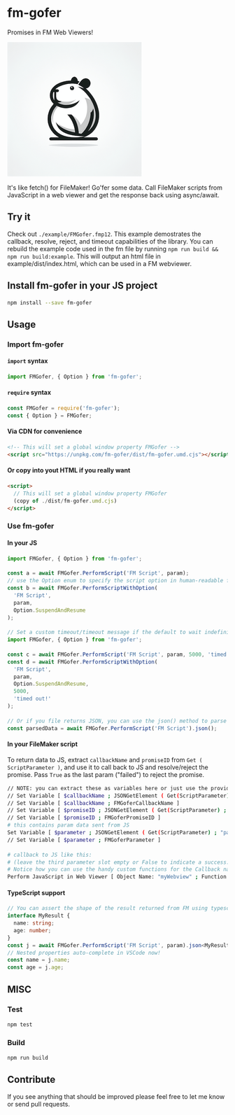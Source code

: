 # fm-gofer

Promises in FM Web Viewers!

![FM Gofer](./readme-files/fm-gofer.png)

It's like fetch() for FileMaker! Go'fer some data. Call FileMaker scripts from JavaScript in a web viewer and get the response back using async/await.

## Try it

Check out `./example/FMGofer.fmp12`. This example demostrates the callback, resolve, reject, and timeout capabilities of the library. You can rebuild the example code used in the fm file by running `npm run build && npm run build:example`. This will output an html file in example/dist/index.html, which can be used in a FM webviewer.

## Install fm-gofer in your JS project

```bash
npm install --save fm-gofer
```

## Usage

### Import fm-gofer

#### `import` syntax

```javascript
import FMGofer, { Option } from 'fm-gofer';
```

#### `require` syntax

```javascript
const FMGofer = require('fm-gofer');
const { Option } = FMGofer;
```

#### Via CDN for convenience

```html
<!-- This will set a global window property FMGofer -->
<script src="https://unpkg.com/fm-gofer/dist/fm-gofer.umd.cjs"></script>
```

#### Or copy into yout HTML if you really want

```html
<script>
  // This will set a global window property FMGofer
  (copy of ./dist/fm-gofer.umd.cjs)
</script>
```

### Use fm-gofer

#### In your JS

```javascript
import FMGofer, { Option } from 'fm-gofer';

const a = await FMGofer.PerformScript('FM Script', param);
// use the Option enum to specify the script option in human-readable form:
const b = await FMGofer.PerformScriptWithOption(
  'FM Script',
  param,
  Option.SuspendAndResume
);

// Set a custom timeout/timeout message if the default to wait indefinitely is too long
import FMGofer, { Option } from 'fm-gofer';

const c = await FMGofer.PerformScript('FM Script', param, 5000, 'timed out!');
const d = await FMGofer.PerformScriptWithOption(
  'FM Script',
  param,
  Option.SuspendAndResume,
  5000,
  'timed out!'
);

// Or if you file returns JSON, you can use the json() method to parse the result
const parsedData = await FMGofer.PerformScript('FM Script').json();
```

#### In your FileMaker script

To return data to JS, extract `callbackName` and `promiseID` from `Get ( ScriptParameter )`, and use it to call back to JS and resolve/reject the promise. Pass `True` as the last param ("failed") to reject the promise.

```bash
// NOTE: you can extract these as variables here or just use the provided custom functions to extract them
// Set Variable [ $callbackName ; JSONGetElement ( Get(ScriptParameter) ; "callbackName" ) ]
// Set Variable [ $callbackName ; FMGoferCallbackName ]
// Set Variable [ $promiseID ; JSONGetElement ( Get(ScriptParameter) ; "promiseID" ) ]
// Set Variable [ $promiseID ; FMGoferPromiseID ]
# this contains param data sent from JS
Set Variable [ $parameter ; JSONGetElement ( Get(ScriptParameter) ; "parameter" ) ]
// Set Variable [ $parameter ; FMGoferParameter ]

# callback to JS like this:
# (leave the third parameter slot empty or False to indicate a success. Or set to True to indicate an error)
# Notice how you can use the handy custom functions for the Callback name and Promise ID
Perform JavaScript in Web Viewer [ Object Name: "myWebview" ; Function Name: FMGoferCallback ; Parameters: FMGoferPromiseID , 'Success! Hello from FM!' ]
```

#### TypeScript support

```typescript
// You can assert the shape of the result returned from FM using typescript!
interface MyResult {
  name: string;
  age: number;
}
const j = await FMGofer.PerformScript('FM Script', param).json<MyResult>();
// Nested properties auto-complete in VSCode now!
const name = j.name;
const age = j.age;
```

## MISC

### Test

```bash
npm test
```

### Build

```bash
npm run build
```

## Contribute

If you see anything that should be improved please feel free to let me know or send pull requests.
